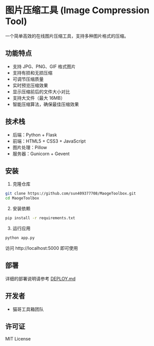 # 图片压缩工具 (Image Compression Tool)

一个简单高效的在线图片压缩工具，支持多种图片格式的压缩。

## 功能特点

- 支持 JPG、PNG、GIF 格式图片
- 支持有损和无损压缩
- 可调节压缩质量
- 实时预览压缩效果
- 显示压缩前后的文件大小对比
- 支持大文件（最大 16MB）
- 智能压缩算法，确保最佳压缩效果

## 技术栈

- 后端：Python + Flask
- 前端：HTML5 + CSS3 + JavaScript
- 图片处理：Pillow
- 服务器：Gunicorn + Gevent

## 安装

1. 克隆仓库
```bash
git clone https://github.com/sun409377708/MaogeToolbox.git
cd MaogeToolbox
```

2. 安装依赖
```bash
pip install -r requirements.txt
```

3. 运行应用
```bash
python app.py
```

访问 http://localhost:5000 即可使用

## 部署

详细的部署说明请参考 [DEPLOY.md](DEPLOY.md)

## 开发者

- 猫哥工具箱团队

## 许可证

MIT License
